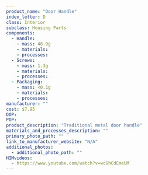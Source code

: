```yaml
---
product_name: "Door Handle"
index_letter: D
class: Interior
subclass: Housing Parts
components:
  - Handle:
    - mass: 48.9g
    - materials:
    - processes:
  - Screws:
    - mass: 1.3g
    - materials:
    - processes:
  - Packaging:
    - mass: <0.1g
    - materials:
    - processes:
manufacturer: ""
cost: $7.95
DOP: 
POP: 
product_description: "Traditional metal door handle"
materials_and_processes_description: ""
primary_photo_path: ""
link_to_manufacturer_website: "N/A"
additional_photos:
  - additional_photo_path: ""
HIMvideos:
  - https://www.youtube.com/watch?v=wcGhCdEmeUM
---
```

